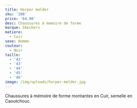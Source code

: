 ```yaml
---
title: Harper melder
sku: '208'
price: '64.90'
desc: Chaussures à memoire de forme
marque: Skechers
matiere:
  - Cuir
sexe: Homme
couleur:
  - Noir
taille:
  - '42'
  - '43'
  - '44'
  - '45'
  - '46'
image: /img/uploads/harper-melder.jpg
---
```

Chaussures à mémoire de forme montantes en Cuir, semelle en Caoutchouc.

